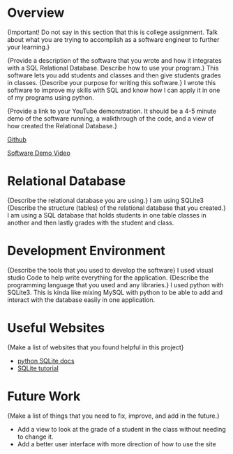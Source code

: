 # Overview

{Important! Do not say in this section that this is college assignment. Talk about what you are trying to accomplish as a software engineer to further your learning.}

{Provide a description of the software that you wrote and how it integrates with a SQL Relational Database. Describe how to use your program.}
This software lets you add students and classes and then give students grades in classes.
{Describe your purpose for writing this software.}
I wrote this software to improve my skills with SQL and know how I can apply it in one of my programs using python.

{Provide a link to your YouTube demonstration. It should be a 4-5 minute demo of the software running, a walkthrough of the code, and a view of how created the Relational Database.}

[Github](https://github.com/laxmeyers/sqlight)

[Software Demo Video](http://youtube.link.goes.here)

# Relational Database

{Describe the relational database you are using.}
I am using SQLite3
{Describe the structure (tables) of the relational database that you created.}
I am using a SQL database that holds students in one table classes in another and then lastly grades with the student and class.
# Development Environment

{Describe the tools that you used to develop the software}
I used visual studio Code to help write everything for the application.
{Describe the programming language that you used and any libraries.}
I used python with SQLite3. This is kinda like mixing MySQL with python to be able to add and interact with the database easily in one application.
# Useful Websites

{Make a list of websites that you found helpful in this project}

- [python SQLite docs](https://docs.python.org/3.8/library/sqlite3.html)
- [SQLite tutorial](https://www.tutorialspoint.com/sqlite/sqlite_python.htm)

# Future Work

{Make a list of things that you need to fix, improve, and add in the future.}

- Add a view to look at the grade of a student in the class without needing to change it.
- Add a better user interface with more direction of how to use the site